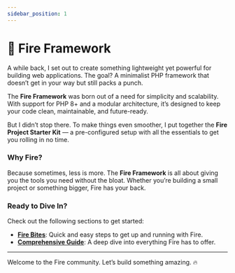 ```yaml
---
sidebar_position: 1
---
```


# 🚀 Fire Framework

A while back, I set out to create something lightweight yet powerful for building web applications. The goal? A minimalist PHP framework that doesn’t get in your way but still packs a punch.

The **Fire Framework** was born out of a need for simplicity and scalability. With support for PHP 8+ and a modular architecture, it’s designed to keep your code clean, maintainable, and future-ready.

But I didn’t stop there. To make things even smoother, I put together the **Fire Project Starter Kit** — a pre-configured setup with all the essentials to get you rolling in no time.

### Why Fire?

Because sometimes, less is more. The **Fire Framework** is all about giving you the tools you need without the bloat. Whether you’re building a small project or something bigger, Fire has your back.

### Ready to Dive In?

Check out the following sections to get started:

- [**Fire Bites**](bites/introduction.md): Quick and easy steps to get up and running with Fire.
- [**Comprehensive Guide**](guide/introduction.md): A deep dive into everything Fire has to offer.

---

Welcome to the Fire community. Let’s build something amazing. 🔥
